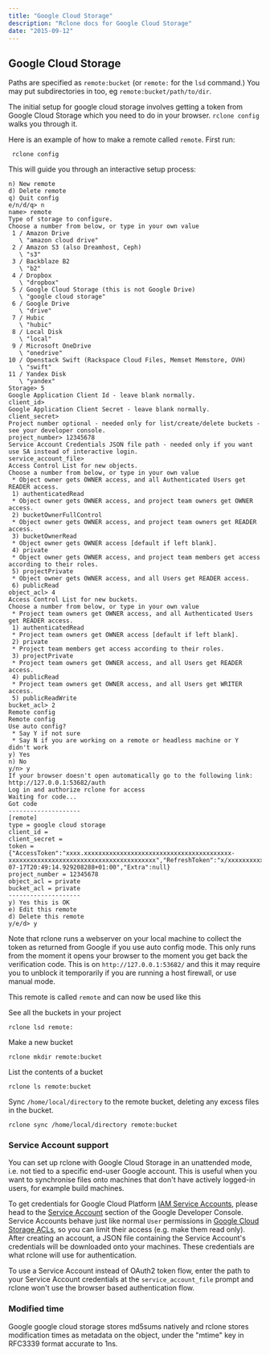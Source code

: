 ```yaml
---
title: "Google Cloud Storage"
description: "Rclone docs for Google Cloud Storage"
date: "2015-09-12"
---
```


<i class="fa fa-google"></i> Google Cloud Storage
-------------------------------------------------

Paths are specified as `remote:bucket` (or `remote:` for the `lsd`
command.)  You may put subdirectories in too, eg `remote:bucket/path/to/dir`.

The initial setup for google cloud storage involves getting a token from Google Cloud Storage
which you need to do in your browser.  `rclone config` walks you
through it.

Here is an example of how to make a remote called `remote`.  First run:

     rclone config

This will guide you through an interactive setup process:

```
n) New remote
d) Delete remote
q) Quit config
e/n/d/q> n
name> remote
Type of storage to configure.
Choose a number from below, or type in your own value
 1 / Amazon Drive
   \ "amazon cloud drive"
 2 / Amazon S3 (also Dreamhost, Ceph)
   \ "s3"
 3 / Backblaze B2
   \ "b2"
 4 / Dropbox
   \ "dropbox"
 5 / Google Cloud Storage (this is not Google Drive)
   \ "google cloud storage"
 6 / Google Drive
   \ "drive"
 7 / Hubic
   \ "hubic"
 8 / Local Disk
   \ "local"
 9 / Microsoft OneDrive
   \ "onedrive"
10 / Openstack Swift (Rackspace Cloud Files, Memset Memstore, OVH)
   \ "swift"
11 / Yandex Disk
   \ "yandex"
Storage> 5
Google Application Client Id - leave blank normally.
client_id> 
Google Application Client Secret - leave blank normally.
client_secret> 
Project number optional - needed only for list/create/delete buckets - see your developer console.
project_number> 12345678
Service Account Credentials JSON file path - needed only if you want use SA instead of interactive login.
service_account_file> 
Access Control List for new objects.
Choose a number from below, or type in your own value
 * Object owner gets OWNER access, and all Authenticated Users get READER access.
 1) authenticatedRead
 * Object owner gets OWNER access, and project team owners get OWNER access.
 2) bucketOwnerFullControl
 * Object owner gets OWNER access, and project team owners get READER access.
 3) bucketOwnerRead
 * Object owner gets OWNER access [default if left blank].
 4) private
 * Object owner gets OWNER access, and project team members get access according to their roles.
 5) projectPrivate
 * Object owner gets OWNER access, and all Users get READER access.
 6) publicRead
object_acl> 4
Access Control List for new buckets.
Choose a number from below, or type in your own value
 * Project team owners get OWNER access, and all Authenticated Users get READER access.
 1) authenticatedRead
 * Project team owners get OWNER access [default if left blank].
 2) private
 * Project team members get access according to their roles.
 3) projectPrivate
 * Project team owners get OWNER access, and all Users get READER access.
 4) publicRead
 * Project team owners get OWNER access, and all Users get WRITER access.
 5) publicReadWrite
bucket_acl> 2
Remote config
Remote config
Use auto config?
 * Say Y if not sure
 * Say N if you are working on a remote or headless machine or Y didn't work
y) Yes
n) No
y/n> y
If your browser doesn't open automatically go to the following link: http://127.0.0.1:53682/auth
Log in and authorize rclone for access
Waiting for code...
Got code
--------------------
[remote]
type = google cloud storage
client_id = 
client_secret = 
token = {"AccessToken":"xxxx.xxxxxxxxxxxxxxxxxxxxxxxxxxxxxxxxxxxxxxxxx-xxxxxxxxxxxxxxxxxxxxxxxxxxxxxxxxxxxxxxxxx","RefreshToken":"x/xxxxxxxxxxxxxxxxxxxxxxxxxxxxxxxxx_xxxxxxxxx","Expiry":"2014-07-17T20:49:14.929208288+01:00","Extra":null}
project_number = 12345678
object_acl = private
bucket_acl = private
--------------------
y) Yes this is OK
e) Edit this remote
d) Delete this remote
y/e/d> y
```

Note that rclone runs a webserver on your local machine to collect the
token as returned from Google if you use auto config mode. This only
runs from the moment it opens your browser to the moment you get back
the verification code.  This is on `http://127.0.0.1:53682/` and this
it may require you to unblock it temporarily if you are running a host
firewall, or use manual mode.

This remote is called `remote` and can now be used like this

See all the buckets in your project

    rclone lsd remote:

Make a new bucket

    rclone mkdir remote:bucket

List the contents of a bucket

    rclone ls remote:bucket

Sync `/home/local/directory` to the remote bucket, deleting any excess
files in the bucket.

    rclone sync /home/local/directory remote:bucket

### Service Account support ###

You can set up rclone with Google Cloud Storage in an unattended mode,
i.e. not tied to a specific end-user Google account. This is useful
when you want to synchronise files onto machines that don't have
actively logged-in users, for example build machines.

To get credentials for Google Cloud Platform
[IAM Service Accounts](https://cloud.google.com/iam/docs/service-accounts),
please head to the
[Service Account](https://console.cloud.google.com/permissions/serviceaccounts)
section of the Google Developer Console. Service Accounts behave just
like normal `User` permissions in
[Google Cloud Storage ACLs](https://cloud.google.com/storage/docs/access-control),
so you can limit their access (e.g. make them read only). After
creating an account, a JSON file containing the Service Account's
credentials will be downloaded onto your machines. These credentials
are what rclone will use for authentication.

To use a Service Account instead of OAuth2 token flow, enter the path
to your Service Account credentials at the `service_account_file`
prompt and rclone won't use the browser based authentication
flow.

### Modified time ###

Google google cloud storage stores md5sums natively and rclone stores
modification times as metadata on the object, under the "mtime" key in
RFC3339 format accurate to 1ns.
